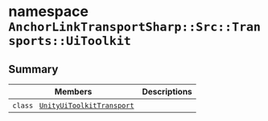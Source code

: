 # namespace `AnchorLinkTransportSharp::Src::Transports::UiToolkit` 

## Summary

 Members                                | Descriptions                                
----------------------------------------|---------------------------------------------
`class ` [`UnityUiToolkitTransport`](AnchorLinkTransportSharp--Src--Transports--UiToolkit--UnityUiToolkitTransport.md) | 

